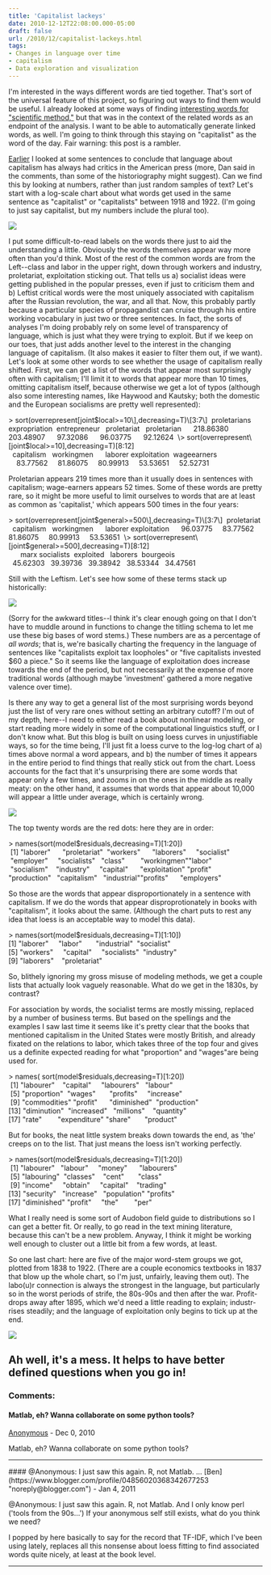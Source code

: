 ```yaml
---
title: 'Capitalist lackeys'
date: 2010-12-12T22:08:00.000-05:00
draft: false
url: /2010/12/capitalist-lackeys.html
tags: 
- Changes in language over time
- capitalism
- Data exploration and visualization
---
```


I'm interested in the ways different words are tied together. That's sort of the universal feature of this project, so figuring out ways to find them would be useful. I already looked at some ways of finding [interesting words for "scientific method,"](http://sappingattention.blogspot.com/2010/11/wordcounts-in-research-agendas-what-do.html) but that was in the context of the related words as an endpoint of the analysis. I want to be able to automatically generate linked words, as well. I'm going to think through this staying on "capitalist" as the word of the day. Fair warning: this post is a rambler.  

  
[Earlier](http://sappingattention.blogspot.com/2010/12/age-of-capital.html) I looked at some sentences to conclude that language about capitalism has always had critics in the American press (more, Dan said in the comments, than some of the historiography might suggest). Can we find this by looking at numbers, rather than just random samples of text? Let's start with a log-scale chart about what words get used in the same sentence as "capitalist" or "capitalists" between 1918 and 1922. (I'm going to just say capitalist, but my numbers include the plural too).  
  

[![](http://1.bp.blogspot.com/_Pge31alC_E8/TQUjbDpGUlI/AAAAAAAACW8/PPsxIOK01PY/s1600/capitalist2.png)](http://1.bp.blogspot.com/_Pge31alC_E8/TQUjbDpGUlI/AAAAAAAACW8/PPsxIOK01PY/s1600/capitalist2.png)

  
  
  
I put some difficult-to-read labels on the words there just to aid the understanding a little. Obviously the words themselves appear way more often than you'd think. Most of the rest of the common words are from the Left--class and labor in the upper right, down through workers and industry, proletariat, exploitation sticking out. That tells us a) socialist ideas were getting published in the popular presses, even if just to criticism them and b) Leftist critical words were the most uniquely associated with capitalism after the Russian revolution, the war, and all that. Now, this probably partly because a particular species of propagandist can cruise through his entire working vocabulary in just two or three sentences. In fact, the sorts of analyses I'm doing probably rely on some level of transparency of language, which is just what they were trying to exploit. But if we keep on our toes, that just adds another level to the interest in the changing language of capitalism. (It also makes it easier to filter them out, if we want). Let's look at some other words to see whether the usage of capitalism really shifted. First, we can get a list of the words that appear most surprisingly often with capitalism; I'll limit it to words that appear more than 10 times, omitting capitalism itself, because otherwise we get a lot of typos (although also some interesting names, like Haywood and Kautsky; both the domestic and the European socialisms are pretty well represented):  
  
  
\> sort(overrepresent\[joint$local>=10\],decreasing=T)\[3:7\]  
 proletarians expropriation  entrepreneur   proletariat   proletarian   
    218.86380     203.48907      97.32086      96.03775      92.12624   
\> sort(overrepresent\[joint$local>=10\],decreasing=T)\[8:12\]  
  capitalism   workingmen      laborer exploitation  wageearners   
    83.77562     81.86075     80.99913     53.53651     52.52731   
  
  
Proletarian appears 219 times more than it usually does in sentences with capitalism; wage-earners appears 52 times. Some of these words are pretty rare, so it might be more useful to limit ourselves to words that are at least as common as 'capitalist,' which appears 500 times in the four years:  
  
  
\> sort(overrepresent\[joint$general>=500\],decreasing=T)\[3:7\]  
 proletariat   capitalism   workingmen      laborer exploitation   
    96.03775     83.77562     81.86075     80.99913     53.53651   
\> sort(overrepresent\[joint$general>=500\],decreasing=T)\[8:12\]  
      marx socialists  exploited   laborers  bourgeois   
  45.62303   39.39736   39.38942   38.53344   34.47561   
  
  
  
  
Still with the Leftism. Let's see how some of these terms stack up historically:  

[![](http://2.bp.blogspot.com/_Pge31alC_E8/TQUn1_KbYFI/AAAAAAAACXA/GXtPCVl4ZFc/s1600/exploits+and+exploit+and+exploitation+and+exploited+and+exploiting+and+exploiters+and+exploiter+invested+and+investment+and+invest+and+investments+and+investing+and+invests.png)](http://2.bp.blogspot.com/_Pge31alC_E8/TQUn1_KbYFI/AAAAAAAACXA/GXtPCVl4ZFc/s1600/exploits+and+exploit+and+exploitation+and+exploited+and+exploiting+and+exploiters+and+exploiter+invested+and+investment+and+invest+and+investments+and+investing+and+invests.png)

(Sorry for the awkward titles--I think it's clear enough going on that I don't have to muddle around in functions to change the titling schema to let me use these big bases of word stems.) These numbers are as a percentage of _all words_; that is, we're basically charting the frequency in the language of sentences like "capitalists exploit tax loopholes" or "five capitalists invested $60 a piece." So it seems like the language of exploitation does increase towards the end of the period, but not necessarily at the expense of more traditional words (although maybe 'investment' gathered a more negative valence over time).  
  
Is there any way to get a general list of the most surprising words beyond just the list of very rare ones without setting an arbitrary cutoff? I'm out of my depth, here--I need to either read a book about nonlinear modeling, or start reading more widely in some of the computational linguistics stuff, or I don't know what. But this blog is built on using loess curves in unjustifiable ways, so for the time being, I'll just fit a loess curve to the log-log chart of a) times above normal a word appears, and b) the number of times it appears in the entire period to find things that really stick out from the chart. Loess accounts for the fact that it's unsurprising there are some words that appear only a few times, and zooms in on the ones in the middle as really meaty: on the other hand, it assumes that words that appear about 10,000 will appear a little under average, which is certainly wrong.  
  

[![](http://4.bp.blogspot.com/_Pge31alC_E8/TQVdranSNMI/AAAAAAAACXE/X7nXsq7jH50/s1600/capitalist3.png)](http://4.bp.blogspot.com/_Pge31alC_E8/TQVdranSNMI/AAAAAAAACXE/X7nXsq7jH50/s1600/capitalist3.png)

  
The top twenty words are the red dots: here they are in order:  
  
  
\> names(sort(model$residuals,decreasing=T)\[1:20\])  
 \[1\] "laborer"      "proletariat"  "workers"      "laborers"     "socialist"    "employer"     "socialists"   "class"        "workingmen""labor"        "socialism"    "industry"     "capital"      "exploitation" "profit"       "production"   "capitalism"   "industrial""profits"      "employers"     
  
So those are the words that appear disproportionately in a sentence with capitalism. If we do the words that appear disproprotionately in books with "capitalism", it looks about the same. (Although the chart puts to rest any idea that loess is an acceptable way to model this data).  
  
  
\> names(sort(model$residuals,decreasing=T)\[1:10\])  
\[1\] "laborer"     "labor"       "industrial"  "socialist"    
\[5\] "workers"     "capital"     "socialists"  "industry"     
\[9\] "laborers"    "proletariat"  
  
  
  
  
So, blithely ignoring my gross misuse of modeling methods, we get a couple lists that actually look vaguely reasonable. What do we get in the 1830s, by contrast?  
  
For association by words, the socialist terms are mostly missing, replaced by a number of business terms. But based on the spellings and the examples I saw last time it seems like it's pretty clear that the books that mentioned capitalism in the United States were mostly British, and already fixated on the relations to labor, which takes three of the top four and gives us a definite expected reading for what "proportion" and "wages"are being used for.  
  
  
\> names( sort(model$residuals,decreasing=T)\[1:20\])  
 \[1\] "labourer"    "capital"     "labourers"   "labour"       
 \[5\] "proportion"  "wages"       "profits"     "increase"     
 \[9\] "commodities" "profit"      "diminished"  "production"   
\[13\] "diminution"  "increased"   "millions"    "quantity"     
\[17\] "rate"        "expenditure" "share"       "product"    
  
But for books, the neat little system breaks down towards the end, as 'the' creeps on to the list. That just means the loess isn't working perfectly.  
  
  
\> names(sort(model$residuals,decreasing=T)\[1:20\])  
 \[1\] "labourer"   "labour"     "money"      "labourers"   
 \[5\] "labouring"  "classes"    "cent"       "class"       
 \[9\] "income"     "obtain"     "capital"    "trading"     
\[13\] "security"   "increase"   "population" "profits"     
\[17\] "diminished" "profit"     "the"        "per"   
  
What I really need is some sort of Audobon field guide to distributions so I can get a better fit. Or really, to go read in the text mining literature, because this can't be a new problem. Anyway, I think it might be working well enough to cluster out a little bit from a few words, at least.  
  
So one last chart: here are five of the major word-stem groups we got, plotted from 1838 to 1922. (There are a couple economics textbooks in 1837 that blow up the whole chart, so I'm just, unfairly, leaving them out). The labo(u)r connection is always the strongest in the language, but particularly so in the worst periods of strife, the 80s-90s and then after the war. Profit- drops away after 1895, which we'd need a little reading to explain; industr- rises steadily; and the language of exploitation only begins to tick up at the end.  
  

[![](http://1.bp.blogspot.com/_Pge31alC_E8/TQWLU2W7DnI/AAAAAAAACXI/B0N2_1ZQ0-k/s1600/labor+and+labors+and+laborers+.png)](http://1.bp.blogspot.com/_Pge31alC_E8/TQWLU2W7DnI/AAAAAAAACXI/B0N2_1ZQ0-k/s1600/labor+and+labors+and+laborers+.png)

Ah well, it's a mess. It helps to have better defined questions when you go in!
---
### Comments:
#### Matlab, eh? Wanna collaborate on some python tools?
[Anonymous]( "noreply@blogger.com") - <time datetime="2010-12-19T19:02:19.872-05:00">Dec 0, 2010</time>

Matlab, eh? Wanna collaborate on some python tools?
<hr />
#### @Anonymous: I just saw this again. R, not Matlab. ...
[Ben](https://www.blogger.com/profile/04856020368342677253 "noreply@blogger.com") - <time datetime="2011-01-20T16:56:47.215-05:00">Jan 4, 2011</time>

@Anonymous: I just saw this again. R, not Matlab. And I only know perl ('tools from the 90s…') If your anonymous self still exists, what do you think we need?  
  
I popped by here basically to say for the record that TF-IDF, which I've been using lately, replaces all this nonsense about loess fitting to find associated words quite nicely, at least at the book level.
<hr />

